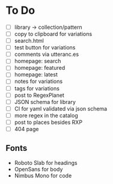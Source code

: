 # To Do

- [ ] library -> collection/pattern
- [ ] copy to clipboard for variations
- [ ] search.html
- [ ] test button for variations
- [ ] comments via utteranc.es
- [ ] homepage: search
- [ ] homepage: featured
- [ ] homepage: latest
- [ ] notes for variations
- [ ] tags for variations
- [ ] post to RegexPlanet
- [ ] JSON schema for library
- [ ] CI for yaml validated via json schema
- [ ] more regex in the catalog
- [ ] post to places besides RXP
- [ ] 404 page

## Fonts

- Roboto Slab for headings
- OpenSans for body
- Nimbus Mono for code
